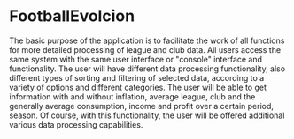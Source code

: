# FootballEvolcion
The basic purpose of the application is to facilitate the work of all functions for more detailed processing of league and club data.
All users access the same system with the same user interface or "console" interface and functionality.
The user will have different data processing functionality, also different types of sorting
and filtering of selected data, according to a variety of options and different categories.
The user will be able to get information with and without inflation, average league, club
and the generally average consumption, income and profit over a certain period, season.
Of course, with this functionality, the user will be offered additional various data processing capabilities.
